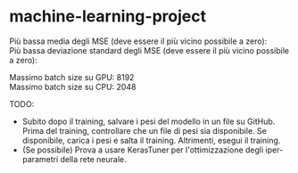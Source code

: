 # machine-learning-project  
  
Più bassa media degli MSE (deve essere il più vicino possibile a zero):  
Più bassa deviazione standard degli MSE (deve essere il più vicino possibile a zero):  

Massimo batch size su GPU: 8192  
Massimo batch size su CPU: 2048  

TODO:  
- Subito dopo il training, salvare i pesi del modello in un file su GitHub. Prima del training, controllare che un file di pesi sia disponibile. Se disponibile, carica i pesi e salta il training. Altrimenti, esegui il training.
- (Se possibile) Prova a usare KerasTuner per l'ottimizzazione degli iper-parametri della rete neurale.
